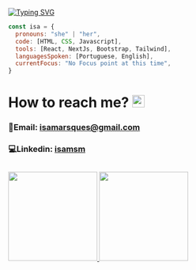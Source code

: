 [![Typing SVG](https://readme-typing-svg.demolab.com?font=Montserrat&weight=600&size=30&pause=1000&color=9CDFFB&random=false&width=500&lines=Hello%2C+welcome+to+my+github!+)](https://git.io/typing-svg)

```javascript
const isa = {
  pronouns: "she" | "her",
  code: [HTML, CSS, Javascript],
  tools: [React, NextJs, Bootstrap, Tailwind],
  languagesSpoken: [Portuguese, English],
  currentFocus: "No Focus point at this time",
}
```

# How to reach me? <img src="https://raw.githubusercontent.com/Tarikul-Islam-Anik/Animated-Fluent-Emojis/master/Emojis/People%20with%20activities/Woman%20Tipping%20Hand%20Light%20Skin%20Tone.png" alt="Woman Tipping Hand Light Skin Tone" width="25" height="25" />

### 💌Email: isamarsques@gmail.com
### 💻Linkedin: [isamsm](https://www.linkedin.com/in/isamsm/) 

##

<div>
  <a href="https://github.com/isamsm">
  <img height="180em" src="https://github-readme-stats.vercel.app/api?username=isamsm&show_icons=true&theme=material-palenight&include_all_commits=true&count_private=true"/>
  <img height="180em" src="https://github-readme-stats.vercel.app/api/top-langs/?username=isamsm&layout=compact&langs_count=7&theme=material-palenight"/>
</div>
